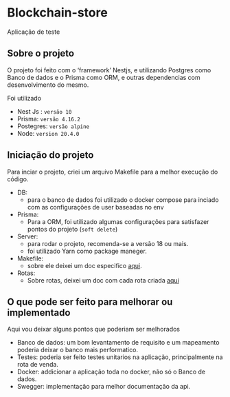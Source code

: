 # Blockchain-store

Aplicação de teste

## Sobre o projeto

O projeto foi feito com o ‘framework’ Nestjs, e utilizando Postgres como Banco de dados e o Prisma como ORM, e outras dependencias com desenvolvimento do mesmo.

Foi utilizado

 - Nest Js : ``versão 10``
 - Prisma: ``versão 4.16.2``
 - Postegres: ```versão alpine```
 - Node: ``version 20.4.0``
 
## Iniciação do projeto
Para inciar o projeto, criei um arquivo Makefile para a melhor execução do código.

- DB:
    - para o banco de dados foi utilizado o docker compose para inciado com as configurações de user baseadas no env
- Prisma: 
  - Para a ORM, foi utilizado algumas configurações para satisfazer pontos do projeto (``soft delete``)
- Server:
  - para rodar o projeto, recomenda-se a versão 18 ou mais.
  - foi utilizado Yarn como package maneger.
- Makefile:
  - sobre ele deixei um doc especifico [aqui](./doc/makefile.md).
- Rotas:
  - Sobre rotas, deixei um doc com cada rota criada [aqui](./doc/rotas.md)

  

## O que pode ser feito para melhorar ou implementado 

Aqui vou deixar alguns pontos que poderiam ser melhorados

- Banco de dados: um bom levantamento de requisito e um mapeamento poderia deixar o banco mais performatico.
- Testes: poderia ser feito testes unitarios na aplicação, principalmente na rota de venda.
- Docker: addicionar a aplicação toda no docker, não só o Banco de dados.
- Swegger: implementação para melhor documentação da api.